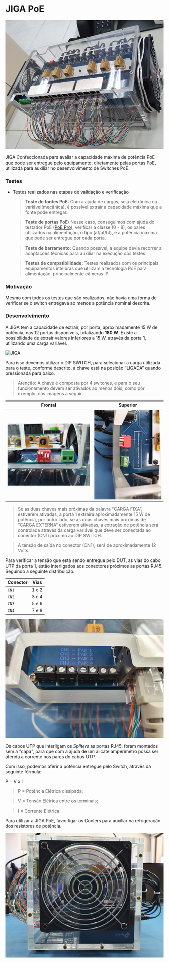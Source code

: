 # JIGA PoE

![JIGA](/Fotos/JIGA_PoE_10.jpg)

JIGA Confeccionada para avaliar a capacidade máxima de potência PoE que pode ser entregue pelo equipamento, diretamente pelas portas PoE, utilizada para auxiliar no desenvolvimento de Switches PoE.

### **Testes**

- Testes realizados nas etapas de validação e verificação

	> **Teste de fontes PoE:** Com a ajuda de cargas, seja eletrônica ou variável(mecânica), é possível extrair a capacidade máxima que a fonte pode entregar.

	> **Teste de portas PoE:** Nesse caso, conseguimos com ajuda do testador PoE ([PoE Pro](https://www.trend-networks.com/product/poe-pro/)), verificar a classe (0 - 8), os pares utilizados na alimentação, o tipo (af/at/bt), e a potência máxima que pode ser entregue por cada porta.

	> **Teste de barramento:** Quando possível, a equipe devia recorrer a adaptações técnicas para auxiliar na execução dos testes.

	> **Testes de compatibilidade:** Testes realizados com os principais equipamentos intelbras que utilizam a tecnologia PoE para alimentação, principalmente câmeras IP.


### **Motivação**

Mesmo com todos os testes que são realizados, não havia uma forma de verificar se o switch entregava ao menos a potência nominal descrita.

### **Desenvolvimento**

A JIGA tem a capacidade de extrair, por porta, aproximadamente 15 W de potência, nas 12 portas disponíveis, totalizando **180 W**. Existe a possibilidade de extrair valores inferiores a 15 W, através da porta **1**, utilizando uma carga variável.

![JIGA](/Fotos/JIGA_PoE_02.jpg)

Para isso devemos utilizar o DIP SWITCH, para selecionar a carga utilizada para o teste, conforme descrito, a chave está na posição “LIGADA” quando pressionada para baixo.

> Atenção: A chave é composta por 4 switches, e para o seu funcionamento devem ser ativados ao menos dois, como por exemplo, nas imagens a seguir.

|Frontal					|Superior				|
|---------------------------|-----------------------|
|![Chave de Seleção de Carga](/Fotos/JIGA_PoE_07.jpg)|![Chave de Seleção de Carga](/Fotos/JIGA_PoE_06.jpg)|


> Se as duas chaves mais próximas da palavra “CARGA FIXA”, estiverem ativadas, a porta 1 extrairá aproximadamente 15 W de potência, por outro lado, se as duas chaves mais próximas de “CARGA EXTERNA” estiverem ativadas, a extração de potência será controlada através da carga variável que deve ser conectada ao conector (CN1) próximo ao DIP SWITCH.

> A tensão de saída no conector (CN1), será de aproximadamente 12 Volts.

Para verificar a tensão que está sendo entregue pelo DUT, as vias do cabo UTP da porta 1, estão interligados aos conectores próximos as portas RJ45. Seguindo a seguinte distribuição.

|Conector                       |Vias                         |
|-------------------------------|-----------------------------|
|`CN1`           				|1 e 2				          |
|`CN2`           				|3 e 4		    		      |
|`CN3`           				|5 e 6		          		  |
|`CN4`           				|7 e 8		  		          |

![JIGA](/Fotos/JIGA_PoE_08.jpg)

Os cabos UTP que interligam os *Spliters* as portas RJ45, foram montados sem a "capa", para que com a ajuda de um alicate amperímetro possa ser aferida a corrente nos pares do cabos UTP.

Com isso, podemos aferir a potência entregue pelo Switch, através da seguinte fórmula:

P = V x I

> P = Potência Elétrica dissipada;

> V = Tensão Elétrica entre os terminais;

> I = Corrente Elétrica.


Para utilizar a JIGA PoE, favor ligar os Coolers para auxiliar na refrigeração dos resistores de potência.

![JIGA](/Fotos/JIGA_PoE_03.jpg)

